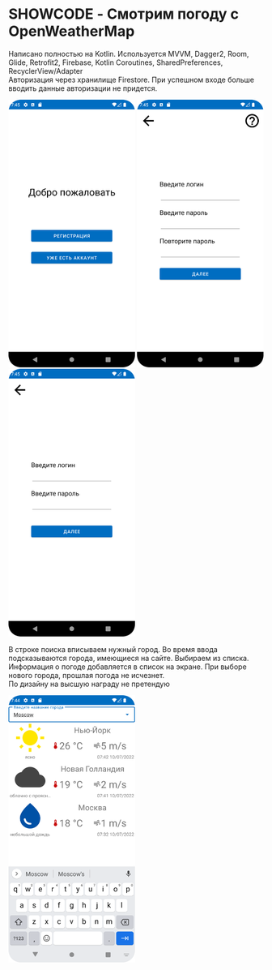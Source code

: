 # SHOWCODE - Смотрим погоду с OpenWeatherMap

Написано полностью на Kotlin. Используется MVVM, Dagger2, Room, Glide, Retrofit2, Firebase, Kotlin Coroutines, SharedPreferences, RecyclerView/Adapter
</br>
Авторизация через хранилище Firestore. При успешном входе больше вводить данные авторизации не придется.
</br>

<img src="https://github.com/utachiwana/showcode/blob/master/readme/start.png" width="250"> <img src="https://github.com/utachiwana/showcode/blob/master/readme/registration.png" width="250">
<img src="https://github.com/utachiwana/showcode/blob/master/readme/auth.png" width="250">

В строке поиска вписываем нужный город. Во время ввода подсказываются города, имеющиеся на сайте. Выбираем из списка. 
Информация о погоде добавляется в список на экране. При выборе нового города, прошлая погода не исчезнет.
</br>
По дизайну на высшую награду не претендую

<img src="https://github.com/utachiwana/showcode/blob/master/readme/weather.png" width="250">
